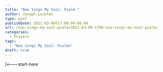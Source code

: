 ```yaml
---
title: "Now Sings My Soul: Psalm "
author: Joseph Louthan
type: post
publishDate: 2021-03-09T17:00:00-06:00
url: /now-sings-my-soul-psalm/2021-03-09-1700-now-sings-my-soul-psalm/
categories:
  - Prayers
tags:
  - "Now Sings My Soul: Psalms"
draft: true
---
```

<div style="font-variant: small-caps;">

</div>
    |<---start-here
